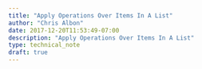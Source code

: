 ```yaml
---
title: "Apply Operations Over Items In A List"
author: "Chris Albon"
date: 2017-12-20T11:53:49-07:00
description: "Apply Operations Over Items In A List"
type: technical_note
draft: true
---
```

